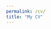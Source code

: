```yaml
---
permalink: /cv/
title: "My CV"
---
```

<object data="../assets/stoumpelisC-CV.pdf" width="1000" height="1000" type='application/pdf'></object>
